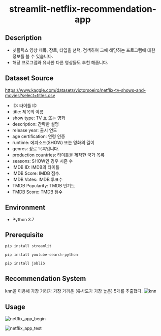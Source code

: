 <h1 align="center">streamlit-netflix-recommendation-app</h1>

## Description
- 넷플릭스 영상 제목, 장르, 타입을 선택, 검색하여 그에 해당하는 프로그램에 대한 정보를 볼 수 있습니다.
- 해당 프로그램와 유사한 다른 영상들도 추천 해줍니다.

## Dataset Source
https://www.kaggle.com/datasets/victorsoeiro/netflix-tv-shows-and-movies?select=titles.csv
 - ID:  타이틀 ID
 - title: 제목의 이름
 - show type: TV 쇼 또는 영화
 - description: 간략한 설명
 - release year: 출시 연도
 - age certification: 연령 인증
 - runtime: 에피소드(SHOW) 또는 영화의 길이
 - genres: 장르 목록입니다.
 - production countries: 타이틀을 제작한 국가 목록
 - seasons: SHOW인 경우 시즌 수
 - IMDB ID: IMDB의 타이틀
 - IMDB Score:  IMDB 점수.
 - IMDB Votes: IMDB 투표수
 - TMDB Popularity:  TMDB 인기도
 - TMDB Score:  TMDB 점수
 
##
## Environment
- Python 3.7

##
## Prerequisite

```
pip install streamlit
```

```
pip install youtube-search-python
```

```
pip install joblib
```

## Recommendation System
knn을 이용해 가장 거리가 가장 가까운 (유사도가 가장 높은) 5개를 추출했다.
![knn](https://user-images.githubusercontent.com/105832330/172280125-12d3f63b-3eea-48b3-ae72-bc94da8070c4.png)



## Usage
![netflix_app_begin](https://user-images.githubusercontent.com/105832330/172275238-ffbab2d0-c37a-4ca4-8ddf-ab2db13ece13.gif)

![netflix_app_test](https://user-images.githubusercontent.com/105832330/172278582-f52e660b-2491-492b-a061-2fd570e59677.gif)
